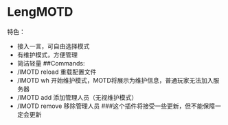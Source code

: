 # LengMOTD
特色：
- 接入一言，可自由选择模式
- 有维护模式，方便管理
- 简洁轻量
##Commands:
- /lMOTD reload 重载配置文件
- /lMOTD wh 开始维护模式，MOTD将展示为维护信息，普通玩家无法加入服务器
- /lMOTD add 添加管理人员（无视维护模式）
- /lMOTD remove 移除管理人员
###这个插件将接受一些更新，但不能保障一定会更新

